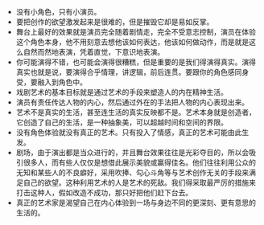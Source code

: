 - 没有小角色，只有小演员。 
- 要把创作的欲望激发起来是很难的，但是摧毁它却是易如反掌。 
- 舞台上最好的效果就是演员完全随着剧情走，完全不受意志控制，演员在体验这个角色本身，他不用刻意去想他该如何表达，他该如何做动作，而是就是这么自然而然地表演，凭着直觉，下意识地表演。 
- 你可能演得不错，也可能会演得很糟糕，但是重要的是我们得演得真实。演得真实也就是说，要演得合乎情理，讲逻辑，前后连贯。要跟你的角色感同身受，要融入到角色中。 
- 戏剧艺术的基本目标就是通过艺术的手段来塑造人的内在精神生活。 
- 演员有责任传达人物的内心，然后通过外在的手法把人物的内心表现出来。 
- 艺术不是真实的生活，甚至连生活的真实反映都不是。艺术本身就是创造者，它创造了自己的生活，是一种抽象美，可以超越时间和空间的界限。 
- 没有角色体验就没有真正的艺术。只有投入了情感，真正的艺术可能由此生发。 
- 剧场，由于演出都是当众进行的，并且舞台效果往往是光彩夺目的，所以会吸引很多人，而有些人仅仅是想借此展示美貌或赢得佳名。他们往往利用公众的无知和某些人的不良癖好，采用吹捧、勾心斗角等与艺术创作无关的手段来满足自己的欲望。这种利用艺术的人是艺术的死敌。我们得采取最严厉的措施来打击这种人，假如改造不成功，那只好把他们赶下台去。 
- 真正的艺术家是渴望自己在内心体验到一场与身边不同的更深刻、更有意思的生活的。